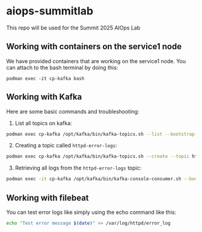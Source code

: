 # aiops-summitlab
This repo will be used for the Summit 2025 AIOps Lab







## Working with containers on the service1 node

We have provided containers that are working on the service1 node.  You can attach to the bash terminal by doing this:

```
podman exec -it cp-kafka bash
```


## Working with Kafka


Here are some basic commands and troubleshooting:


1. List all topics on kafka:

```bash
podman exec cp-kafka /opt/kafka/bin/kafka-topics.sh --list --bootstrap-server localhost:9092
```

2. Creating a topic called `httpd-error-logs`:

```bash
podman exec cp-kafka /opt/kafka/bin/kafka-topics.sh --create --topic httpd-error-logs --bootstrap-server localhost:9092 --partitions 1 --replication-factor 1
```

3. Retrieving all logs from the `httpd-error-logs` topic:

```bash
podman exec -it cp-kafka /opt/kafka/bin/kafka-console-consumer.sh --bootstrap-server localhost:9092 --topic httpd-error-logs --from-beginning
```

## Working with filebeat

You can test error logs like simply using the echo command like this:

```bash
echo "Test error message $(date)" >> /var/log/httpd/error_log
```